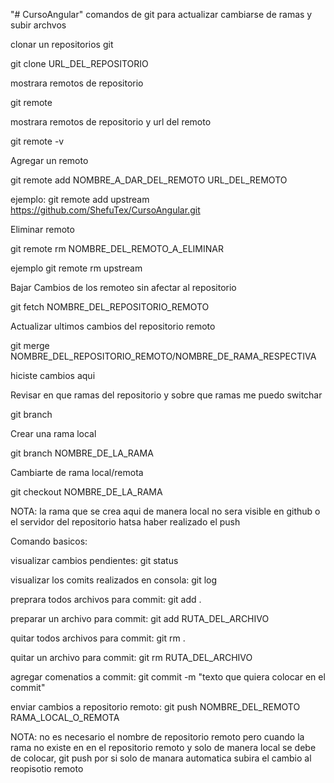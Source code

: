 "# CursoAngular" 
comandos de git para actualizar cambiarse de ramas y subir archvos 

clonar un repositorios git

git clone URL_DEL_REPOSITORIO

mostrara remotos de repositorio

git remote 

mostrara remotos de repositorio y url del remoto 

git remote -v 

Agregar un remoto 

git remote add NOMBRE_A_DAR_DEL_REMOTO URL_DEL_REMOTO

ejemplo: git remote add upstream https://github.com/ShefuTex/CursoAngular.git

Eliminar remoto 

git remote rm NOMBRE_DEL_REMOTO_A_ELIMINAR

ejemplo git remote rm upstream

Bajar Cambios de los remoteo sin afectar al repositorio 

git fetch NOMBRE_DEL_REPOSITORIO_REMOTO

Actualizar ultimos cambios del repositorio remoto 

git merge NOMBRE_DEL_REPOSITORIO_REMOTO/NOMBRE_DE_RAMA_RESPECTIVA

hiciste cambios aqui

Revisar en que ramas del repositorio y sobre que ramas me puedo switchar

git branch 

Crear una rama local 

git branch NOMBRE_DE_LA_RAMA

Cambiarte de rama local/remota

git checkout NOMBRE_DE_LA_RAMA

NOTA: la rama que se crea aqui de manera local no sera visible en github o el servidor del repositorio hatsa haber realizado el push 

Comando basicos: 

visualizar cambios pendientes: git status 

visualizar los comits realizados en consola: git log 

preprara todos archivos para commit: git add . 

preparar un archivo para commit: git add RUTA_DEL_ARCHIVO

quitar todos archivos para commit: git rm . 

quitar un archivo para commit: git rm RUTA_DEL_ARCHIVO

agregar comenatios a commit: git commit -m "texto que quiera colocar en el commit"

enviar cambios a repositorio remoto: git push NOMBRE_DEL_REMOTO RAMA_LOCAL_O_REMOTA

NOTA: no es necesario el nombre de repositorio remoto pero cuando la rama no existe en en el repositorio remoto y solo de manera local se debe de colocar, git push por si solo de manara automatica subira el cambio al reopisotio remoto






